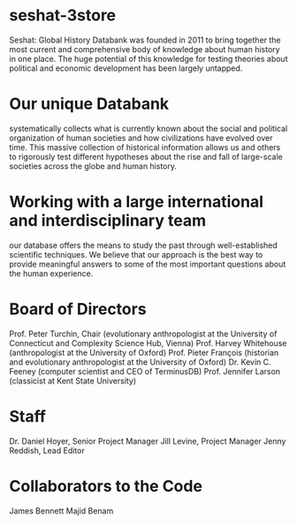 # seshat-3store
Seshat: Global History Databank was founded in 2011 to bring together the most current and comprehensive body of knowledge about human history in one place. The huge potential of this knowledge for testing theories about political and economic development has been largely untapped.

# Our unique Databank
systematically collects what is currently known about the social and political organization of human societies and how civilizations have evolved over time. This massive collection of historical information allows us and others to rigorously test different hypotheses about the rise and fall of large-scale societies across the globe and human history.

# Working with a large international and interdisciplinary team
our database offers the means to study the past through well-established scientific techniques. We believe that our approach is the best way to provide meaningful answers to some of the most important questions about the human experience.

# Board of Directors
Prof. Peter Turchin, Chair (evolutionary anthropologist at the University of Connecticut and Complexity Science Hub, Vienna)
Prof. Harvey Whitehouse (anthropologist at the University of Oxford)
Prof. Pieter François (historian and evolutionary anthropologist at the University of Oxford)
Dr. Kevin C. Feeney (computer scientist and CEO of TerminusDB)
Prof. Jennifer Larson (classicist at Kent State University)

# Staff
Dr. Daniel Hoyer, Senior Project Manager
Jill Levine, Project Manager
Jenny Reddish, Lead Editor

# Collaborators to the Code
James Bennett
Majid Benam
